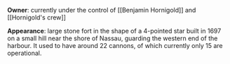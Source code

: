 **Owner**: currently under the control of [[Benjamin Hornigold]] and [[Hornigold's crew]]

**Appearance**: large stone fort in the shape of a 4-pointed star built in 1697 on a small hill near the shore of Nassau, guarding the western end of the harbour. It used to have around 22 cannons, of which currently only 15 are operational.
